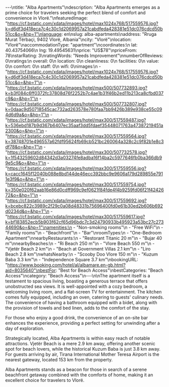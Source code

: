 ---\ntitle: "Alba Apartments"\ndescription: "Alba Apartments emerges as a prime choice for travelers seeking the perfect blend of comfort and convenience in Vlorë."\nfeaturedImage: "https://cf.bstatic.com/xdata/images/hotel/max1024x768/517559576.jpg?k=d6df3d418eca7c4c30c1d2069957a21cabdfeda428381e51dc076cdcd50b51cc&o=&hp=1"\nlanguage: en\nslug: alba-apartments\naddress: "Rruga Murat Tërbaçi, 9402 Vlorë, Albania"\ncity: "Vlorë"\nlocation: "Vlorë"\naccommodationType: "apartment"\ncoordinates:\n  lat: 40.43754066\n  lng: 19.49545631\nprice: "US$78"\npriceFrom: 78\nstarRating: 3\nratingWords: "Needs Improvement"\nnumberOfReviews: 0\nratings:\n  overall: 0\n  location: 0\n  cleanliness: 0\n  facilities: 0\n  value: 0\n  comfort: 0\n  staff: 0\n  wifi: 0\nimages:\n  - "https://cf.bstatic.com/xdata/images/hotel/max1024x768/517559576.jpg?k=d6df3d418eca7c4c30c1d2069957a21cabdfeda428381e51dc076cdcd50b51cc&o=&hp=1"\n  - "https://cf.bstatic.com/xdata/images/hotel/max500/507732893.jpg?k=b3f084c6ff0372fc37808d76f2252b7c4ae1b31f46b2ed11b213ca8cfbd037c9&o=&hp=1"\n  - "https://cf.bstatic.com/xdata/images/hotel/max500/507732807.jpg?k=0daac9d50718545cac732ad263578e780faa7bb9426b389e938ce55c094d6d9a&o=&hp=1"\n  - "https://cf.bstatic.com/xdata/images/hotel/max300/517559487.jpg?k=536ebd187b9d367b6407ec35aaf3dd5fdaef35448071763a47387219451a2300&o=&hp=1"\n  - "https://cf.bstatic.com/xdata/images/hotel/max300/517559564.jpg?k=38748701e496557a62fdf95624fb69cb521bc260064a328c2c9f82b1e8c3df78&o=&hp=1"\n  - "https://cf.bstatic.com/xdata/images/hotel/max300/507732578.jpg?k=1f543259602d84342d3a03274fe8adba16f14ba2c5977646fb0ba366db99e5c9&o=&hp=1"\n  - "https://cf.bstatic.com/xdata/images/hotel/max300/517559556.jpg?k=cacc1645f12040b088e8bd144de46ecc392bbc9e9606a179d289855e7911e3f9&o=&hp=1"\n  - "https://cf.bstatic.com/xdata/images/hotel/max300/517559754.jpg?k=350e020f62aab16e86d0cdff969c9ef0621f84fde4f4b9259fd06f21f4242672&o=&hp=1"\n  - "https://cf.bstatic.com/xdata/images/hotel/max300/517559692.jpg?k=bcebc822c3989c2f29c0a08d48331b75696400fd0e61b30ed2b606b692d0234d&o=&hp=1"\n  - "https://cf.bstatic.com/xdata/images/hotel/max300/517559617.jpg?k=bf183852ecb5b903f62cf65d96bdc7c3d24790933b495923a53bc27c27344690&o=&hp=1"\namenities:\n  - "Non-smoking rooms"\n  - "Free WiFi"\n  - "Family rooms"\n  - "Beachfront"\n  - "Bar"\nroomTypes:\n  - "One-Bedroom Apartment"\nnearbyRestaurants:\n  - "Restorant Titanic 20 m"\n  - "Bujar 40 m"\nnearbyBeaches:\n  - "Ri Beach 250 m"\n  - "Vlore Beach 550 m"\n  - "Vjetër Beach 2 km"\n  - "Beach at Government Villas 2.1 km"\n  - "Liro Beach 2.8 km"\nwhatsNearby:\n  - "Scooby Doo Vlore 150 m"\n  - "Kuzum Baba 3.3 km"\n  - "Independence Square 3.7 km"\nbookingURL: "https://www.booking.com/hotel/al/albamare.en-gb.html?aid=8035640"\nbestFor: "Best for Beach Access"\nbestCategories: "Beach Access"\ncategory: "Beach Access"\n---\n\nThe apartment itself is a testament to spacious living, boasting a generous terrace that offers unobstructed sea views. It is well-appointed with a cozy bedroom, a welcoming living room, and a flat-screen TV for entertainment. The kitchen comes fully equipped, including an oven, catering to guests' culinary needs. The convenience of having a bathroom equipped with a bidet, along with the provision of towels and bed linen, adds to the comfort of the stay.

For those who enjoy a good drink, the convenience of an on-site bar enhances the experience, providing a perfect setting for unwinding after a day of exploration.

Strategically located, Alba Apartments is within easy reach of notable attractions. Vjetër Beach is a mere 2.9 km away, offering another scenic spot for beach lovers, while the historical Kuzum Baba is just 3.8 km away. For guests arriving by air, Tirana International Mother Teresa Airport is the nearest gateway, located 153 km from the property.

Alba Apartments stands as a beacon for those in search of a serene beachfront getaway combined with the comforts of home, making it an excellent choice for travelers to Vlorë.
